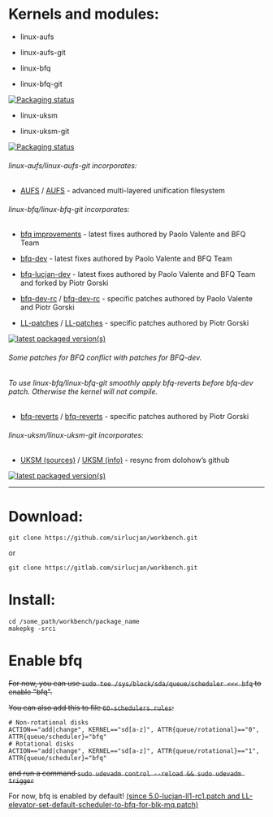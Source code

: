 # Kernels and modules:

- linux-aufs

- linux-aufs-git

- linux-bfq
 
- linux-bfq-git

[![Packaging status](https://repology.org/badge/vertical-allrepos/linux-bfq.svg)](https://repology.org/project/linux-bfq/versions)

- linux-uksm

- linux-uksm-git

[![Packaging status](https://repology.org/badge/vertical-allrepos/linux-uksm.svg)](https://repology.org/project/linux-uksm/versions)

###### linux-aufs/linux-aufs-git incorporates:

* [AUFS](https://github.com/sfjro/aufs5-standalone/tree/aufs5.x-rcN) / [AUFS](http://aufs.sourceforge.net) - advanced multi-layered unification filesystem

###### linux-bfq/linux-bfq-git incorporates:

* [bfq improvements](https://groups.google.com/forum/#!forum/bfq-iosched) - latest fixes authored by Paolo Valente and BFQ Team

* [bfq-dev](https://github.com/Algodev-github/bfq-mq/tree/dev-bfq-on-5.6) - latest fixes authored by Paolo Valente and BFQ Team

* [bfq-lucjan-dev](https://github.com/sirlucjan/bfq-mq-lucjan/tree/dev-bfq-on-5.6-lucjan) - latest fixes authored by Paolo Valente and BFQ Team and forked by Piotr Gorski

* [bfq-dev-rc](https://github.com/sirlucjan/kernel-patches/tree/master/5.7/bfq-dev-lucjan-sep-v2) / [bfq-dev-rc](https://gitlab.com/sirlucjan/kernel-patches/tree/master/5.7/bfq-dev-lucjan-sep-v2) - specific patches authored by Paolo Valente and Piotr Gorski

* [LL-patches](https://github.com/sirlucjan/kernel-patches/tree/master/5.7/ll-patches) / [LL-patches](https://gitlab.com/sirlucjan/kernel-patches/tree/master/5.7/ll-patches) - specific patches authored by Piotr Gorski

[![latest packaged version(s)](https://repology.org/badge/latest-versions/linux-bfq.svg)](https://repology.org/project/linux-bfq/versions)

###### Some patches for BFQ conflict with patches for BFQ-dev.

###### To use linux-bfq/linux-bfq-git smoothly apply bfq-reverts before bfq-dev patch. Otherwise the kernel will not compile.

* [bfq-reverts](https://github.com/sirlucjan/kernel-patches/tree/master/5.7/bfq-reverts-all-v2) / [bfq-reverts](https://gitlab.com/sirlucjan/kernel-patches/tree/master/5.7/bfq-reverts-all-v2) - specific patches authored by Piotr Gorski

###### linux-uksm/linux-uksm-git incorporates:

* [UKSM (sources)](https://github.com/dolohow/uksm) / [UKSM (info)](https://www.usenix.org/sites/default/files/conference/protected-files/fast18_slides_xia.pdf) - resync from dolohow’s github

[![latest packaged version(s)](https://repology.org/badge/latest-versions/linux-uksm.svg)](https://repology.org/project/linux-uksm/versions)


***

# Download:

```
git clone https://github.com/sirlucjan/workbench.git

```
or

```
git clone https://gitlab.com/sirlucjan/workbench.git

```

# Install:

```
cd /some_path/workbench/package_name
makepkg -srci

```

# Enable bfq

~~For now, you can use `sudo tee /sys/block/sda/queue/scheduler <<< bfq` to enable "bfq".~~

~~You can also add this to file `60-schedulers.rules`:~~

```
# Non-rotational disks
ACTION=="add|change", KERNEL=="sd[a-z]", ATTR{queue/rotational}=="0", ATTR{queue/scheduler}="bfq"
# Rotational disks
ACTION=="add|change", KERNEL=="sd[a-z]", ATTR{queue/rotational}=="1", ATTR{queue/scheduler}="bfq"
```

~~and run a command `sudo udevadm control --reload && sudo udevadm trigger`~~

For now, bfq is enabled by default! [(since 5.0-lucjan-ll1-rc1.patch and LL-elevator-set-default-scheduler-to-bfq-for-blk-mq.patch)](https://github.com/sirlucjan/kernel-patches/blob/master/5.0/ll-patches/0002-LL-elevator-set-default-scheduler-to-bfq-for-blk-mq.patch)
